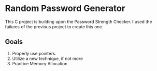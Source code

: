 # Random Password Generator
This C project is building upon the Password Strength Checker. I used the failures of the previous project to create this one.

## Goals
1. Properly use pointers.
2. Utilize a new technique, if not more
3. Practice Memory Allocation.


